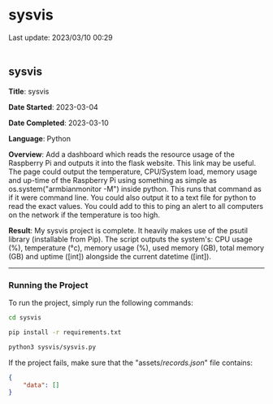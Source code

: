 # sysvis

Last update: 2023/03/10 00:29
<br><br>

## sysvis

**Title**: sysvis

**Date Started**: 2023-03-04

**Date Completed**: 2023-03-10

**Language**: Python

**Overview**: Add a dashboard which reads the resource usage of the Raspberry Pi and outputs it into the flask website. This link may be useful. The page could output the temperature, CPU/System load, memory usage and up-time of the Raspberry Pi using something as simple as os.system("armbianmonitor -M") inside python. This runs that command as if it were command line. You could also output it to a text file for python to read the exact values. You could add to this to ping an alert to all computers on the network if the temperature is too high.

**Result**: My sysvis project is complete. It heavily makes use of the psutil library (installable from Pip). The script outputs the system's: CPU usage (%), temperature (°c), memory usage (%), used memory (GB), total memory (GB) and uptime ([int]) alongside the current datetime ([int]).

---

### Running the Project

To run the project, simply run the following commands:

```bash
cd sysvis

pip install -r requirements.txt

python3 sysvis/sysvis.py
```

If the project fails, make sure that the "assets/*records.json*" file contains:

```json
{
    "data": []
}
```
